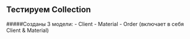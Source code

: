 ## Тестируем Collection

#####Созданы 3 модели:
    - Client
    - Material
    - Order (включает в себя Client & Material)